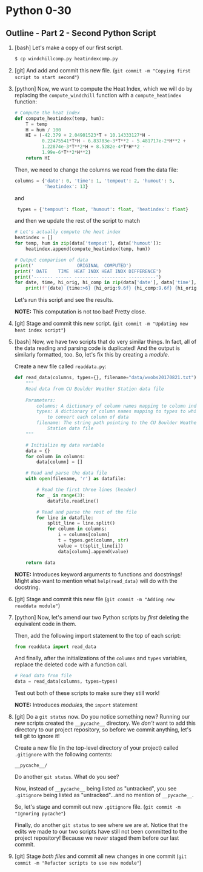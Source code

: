 Python 0-30
===========

Outline - Part 2 - Second Python Script
---------------------------------------

1. [bash] Let's make a copy of our first script.
   
   ```bash
   $ cp windchillcomp.py heatindexcomp.py
   ```

1. [git] And add and commit this new file.
   (`git commit -m "Copying first script to start second"`)

1. [python] Now, we want to compute the Heat Index, which we
   will do by replacing the `compute_windchill` function with
   a `compute_heatindex` function:
   
   ```python
   # Compute the heat index
   def compute_heatindex(temp, hum):
       T = temp
       H = hum / 100
       HI = (-42.379 + 2.04901523*T + 10.14333127*H -
             0.22475541*T*H - 6.83783e-3*T**2 - 5.481717e-2*H**2 +
             1.22874e-3*T**2*H + 8.5282e-4*T*H**2 -
             1.99e-6*T**2*H**2)
       return HI
   ```
   
   Then, we need to change the columns we read from the data file:
   
   ```python
   columns = {'date': 0, 'time': 1, 'tempout': 2, 'humout': 5,
              'heatindex': 13}
   ```
   
   and
   
   ```python
    types = {'tempout': float, 'humout': float, 'heatindex': float}
   ```

   and then we update the rest of the script to match
   
   ```python
   # Let's actually compute the heat index
   heatindex = []
   for temp, hum in zip(data['tempout'], data['humout']):
       heatindex.append(compute_heatindex(temp, hum))

   # Output comparison of data
   print('                ORIGINAL  COMPUTED')
   print(' DATE    TIME  HEAT INDX HEAT INDX DIFFERENCE')
   print('------- ------ --------- --------- ----------')
   for date, time, hi_orig, hi_comp in zip(data['date'], data['time'], data['heatindex'], heatindex):
       print(f'{date} {time:>6} {hi_orig:9.6f} {hi_comp:9.6f} {hi_orig-hi_comp:10.6f}')
   ```
   
   Let's run this script and see the results.
   
   **NOTE:** This computation is not too bad!  Pretty close.

1. [git] Stage and commit this new script.
   (`git commit -m "Updating new heat index script"`)

1. [bash] Now, we have two scripts that do very similar things.
   In fact, all of the data reading and parsing code is duplicated!
   And the output is similarly formatted, too.  So, let's fix this
   by creating a *module*.
   
   Create a new file called `readdata.py`:
   
   ```python
   def read_data(columns, types={}, filename="data/wxobs20170821.txt"):
       """
       Read data from CU Boulder Weather Station data file
       
       Parameters:
           columns: A dictionary of column names mapping to column indices
           types: A dictionary of column names mapping to types to which
               to convert each column of data
           filename: The string path pointing to the CU Boulder Weather
               Station data file
       """

       # Initialize my data variable
       data = {}
       for column in columns:
           data[column] = []

       # Read and parse the data file
       with open(filename, 'r') as datafile:

           # Read the first three lines (header)
           for _ in range(3):
               datafile.readline()

           # Read and parse the rest of the file
           for line in datafile:
               split_line = line.split()
               for column in columns:
                   i = columns[column]
                   t = types.get(column, str)
                   value = t(split_line[i])
                   data[column].append(value)

       return data
   ```
   
   **NOTE:** Introduces keyword arguments to functions and
   docstrings!  Might also want to mention what `help(read_data)`
   will do with the docstring.

1. [git] Stage and commit this new file
   (`git commit -m "Adding new readdata module"`)

1. [python] Now, let's amend our two Python scripts by *first* deleting
   the equivalent code in them.
   
   Then, add the following import statement to the top of each script:
   
   ```python
   from readdata import read_data   
   ```
   
   And finally, after the initializations of the `columns` and `types`
   variables, replace the deleted code with a function call.
   
   ```python
   # Read data from file
   data = read_data(columns, types=types)
   ```
   
   Test out both of these scripts to make sure they still work!
   
   **NOTE:** Introduces *modules*, the `import` statement
   
1. [git] Do a `git status` now.  Do you notice something new?  Running
   our new scripts created the `__pycache__` directory.  We *don't*
   want to add this directory to our project repository, so before we
   commit anything, let's tell git to ignore it!
   
   Create a new file (in the top-level directory of your project) called
   `.gitignore` with the following contents:
   
   ```text
   __pycache__/
   ```
   
   Do another `git status`.  What do you see?
   
   Now, instead of `__pycache__` being listed as "untracked", you see
   `.gitignore` being listed as "untracked"...and no mention of `__pycache__`.
   
   So, let's stage and commit out new `.gitignore` file.
   (`git commit -m "Ignoring pycache"`)
   
   Finally, do another `git status` to see where we are at.  Notice that
   the edits we made to our two scripts have still not been committed to
   the project repository!  Because we never staged them before our last
   commit.
   
1. [git] Stage *both files* and commit all new changes in one commit
   (`git commit -m "Refactor scripts to use new module"`)
